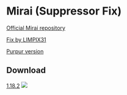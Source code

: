# Mirai (Suppressor Fix)

[Official Mirai repository](https://github.com/etil2jz/Mirai)

[Fix by LIMPIX31](https://gist.github.com/LIMPIX31/f1b5a26f2e77542145ebfc4b63efe471)

[Purpur version](https://github.com/ChA0S-f4me/Mirai-Suppressor-Fix/tree/purpur/1.18.2)

## Download

[1.18.2](https://github.com/ChA0S-f4me/Mirai-Suppressor-Fix/releases/download/1.18.2/mirai-1.18.2-R0.1-SNAPSHOT-SF.jar)
![](https://img.shields.io/badge/Test-Not%20Tested-yellow)
